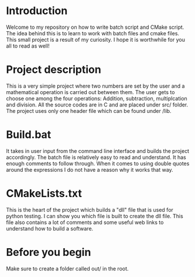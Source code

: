 # Introduction
Welcome to my repository on how to write batch script and CMake script. The idea behind this is to learn to work with batch files and
cmake files. This small project is a result of my curiosity. I hope it is worthwhile for you all to read as well!

# Project description
This is a very simple project where two numbers are set by the user and a mathematical operation is carried out
between them. The user gets to choose one among the four operations: Addition, subtraction, multiplcation and division.
All the source codes are in C and are placed under src/ folder. The project uses only one header file which can be
found under /lib.

# Build.bat
It takes in user input from the command line interface
and builds the project accordingly. The batch file is relatively easy to read and understand. It has enough comments
to follow through. When it comes to using double quotes around the expressions I do not have a reason why it works that
way.

# CMakeLists.txt
This is the heart of the project which builds a "dll" file that is used for python testing. I can show you which file is built to create the dll file. This file also contains a lot of 
comments and some useful web links to understand how to build a software.

# Before you begin
Make sure to create a folder called out/ in the root.
